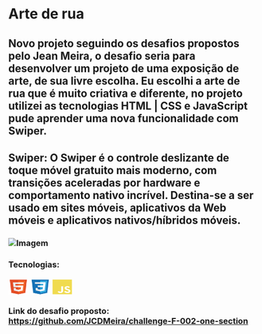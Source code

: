# Arte de rua

## Novo projeto seguindo os desafios propostos pelo Jean Meira, o desafio seria para desenvolver um projeto de uma exposição de arte, de sua livre escolha. Eu escolhi a arte de rua que é muito criativa e diferente, no projeto utilizei as tecnologias HTML | CSS e JavaScript pude aprender uma nova funcionalidade com Swiper.
## Swiper: O Swiper é o controle deslizante de toque móvel gratuito mais moderno, com transições aceleradas por hardware e comportamento nativo incrível. Destina-se a ser usado em sites móveis, aplicativos da Web móveis e aplicativos nativos/híbridos móveis.

### ![Imagem ](https://user-images.githubusercontent.com/121909515/232512326-90fcd761-d55a-43bd-8142-46278f90870b.png)

### Tecnologias: <div style="display: inline_block"><br> <img align="center" alt="Douglas-HTML" height="30" width="40" src="https://raw.githubusercontent.com/devicons/devicon/master/icons/html5/html5-original.svg"> <img align="center" alt="Douglas-CSS" height="30" width="40" src="https://raw.githubusercontent.com/devicons/devicon/master/icons/css3/css3-original.svg"> <img align="center" alt="Douglas-Js" height="30" width="40" src="https://raw.githubusercontent.com/devicons/devicon/master/icons/javascript/javascript-plain.svg">

### Link do desafio proposto: https://github.com/JCDMeira/challenge-F-002-one-section
